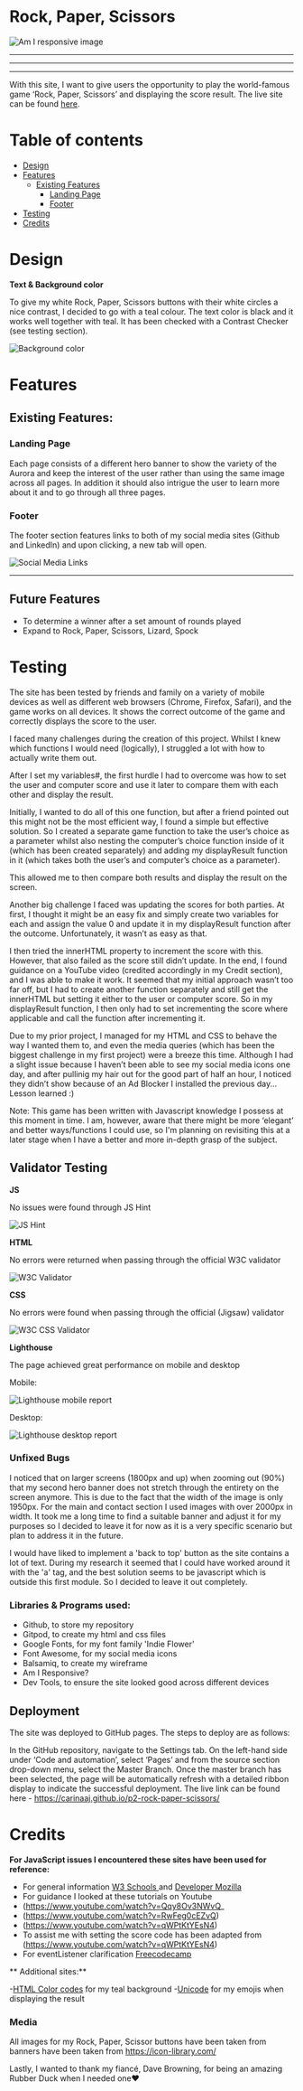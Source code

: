 # Rock, Paper, Scissors

![Am I responsive image](readme-assets/am-i-responsive.jpg)

<hr>
<hr>
<hr>

With this site, I want to give users the opportunity to play the world-famous game ‘Rock, Paper, Scissors’ and displaying the score result. The live site can be found [here](https://carinaaj.github.io/p2-rock-paper-scissors/).

# Table of contents
- [Design](#design)
- [Features](#features)
    - [Existing Features](#existing-features)
        - [Landing Page](#landing-page)
        - [Footer](#footer)
- [Testing](#testing)
- [Credits](#credits)

# Design

**Text & Background color**

To give my white Rock, Paper, Scissors buttons with their white circles a nice contrast, I decided to go with a teal colour. The text color is black and it works well together with teal. It has been checked with a Contrast Checker (see testing section).

![Background color](readme-assets/background-color.jpg)


# Features

## Existing Features:

### Landing Page

Each page consists of a different hero banner to show the variety of the Aurora and keep the interest of the user rather than using the same image across all pages. In addition it should also intrigue the user to learn more about it and to go through all three pages. 


### Footer

The footer section features links to both of my social media sites (Github and LinkedIn) and upon clicking, a new tab will open.

![Social Media Links](readme-assets/social-links.jpg)

---

## Future Features

- To determine a winner after a set amount of rounds played
- Expand to Rock, Paper, Scissors, Lizard, Spock

# Testing

The site has been tested by friends and family on a variety of mobile devices as well as different web browsers (Chrome, Firefox, Safari), and the game works on all devices. It shows the correct outcome of the game and correctly displays the score to the user.

I faced many challenges during the creation of this project. Whilst I knew which functions I would need (logically), I struggled a lot with how to actually write them out. 

After I set my variables#, the first hurdle I had to overcome was how to set the user and computer score and use it later to compare them with each other and display the result.

Initially, I wanted to do all of this one function, but after a friend pointed out this might not be the most efficient way, I found a simple but effective solution. So I created a separate game function to take the user’s choice as a parameter whilst also nesting the computer’s choice function inside of it (which has been created separately) and adding my displayResult function in it (which takes both the user’s and computer’s choice as a parameter). 

This allowed me to then compare both results and display the result on the screen.

Another big challenge I faced was updating the scores for both parties. At first, I thought it might be an easy fix and simply create two variables for each and assign the value 0 and update it in my displayResult function after the outcome. Unfortunately, it wasn’t as easy as that. 

I then tried the innerHTML property to increment the score with this. However, that also failed as the score still didn’t update. In the end, I found guidance on a YouTube video (credited accordingly in my Credit section), and I was able to make it work. It seemed that my initial approach wasn’t too far off, but I had to create another function separately and still get the innerHTML but setting it either to the user or computer score. So in my displayResult function, I then only had to set incrementing the score where applicable and call the function after incrementing it. 

Due to my prior project, I managed for my HTML and CSS to behave the way I wanted them to, and even the media queries (which has been the biggest challenge in my first project) were a breeze this time. Although I had a slight issue because I haven’t been able to see my social media icons one day, and after pullinig my hair out for the good part of half an hour, I noticed they didn’t show because of an Ad Blocker I installed the previous day... Lesson learned :) 

Note: This game has been written with Javascript knowledge I possess at this moment in time. I am, however, aware that there might be more ‘elegant’ and better ways/functions I could use, so I'm planning on revisiting this at a later stage when I have a better and more in-depth grasp of the subject.


## Validator Testing

**JS**

No issues were found through JS Hint

![JS Hint](readme-assets/jshint-validator.jpg)

**HTML**

No errors were returned when passing through the official W3C validator

![W3C Validator](readme-assets/w3c-validator.jpg)

**CSS**

No errors were found when passing through the official (Jigsaw) validator

![W3C CSS Validator](readme-assets/w3c-css-validator.jpg)

**Lighthouse**

The page achieved great performance on mobile and desktop

Mobile:

![Lighthouse mobile report](readme-assets/lighthouse-mobile-report.jpg)

Desktop:

![Lighthouse desktop report](readme-assets/lighthouse-desktop-report.jpg)


### Unfixed Bugs

I noticed that on larger screens (1800px and up) when zooming out (90%) that my second hero banner does not stretch through the entirety on the screen anymore. This is due to the fact that the width of the image is only 1950px. For the main and contact section I used images with over 2000px in width. It took me a long time to find a suitable banner and adjust it for my purposes so I decided to leave it for now as it is a very specific scenario but plan to address it in the future.

I would have liked to implement a 'back to top' button as the site contains a lot of text. During my research it seemed that I could have worked around it with the 'a' tag, and the best solution seems to be javascript which is outside this first module. So I decided to leave it out completely.

### Libraries & Programs used:

- Github, to store my repository
- Gitpod, to create my html and css files
- Google Fonts, for my font family 'Indie Flower'
- Font Awesome, for my social media icons 
- Balsamiq, to create my wireframe
- Am I Responsive?
- Dev Tools, to ensure the site looked good across different devices



## Deployment

The site was deployed to GitHub pages. The steps to deploy are as follows:

In the GitHub repository, navigate to the Settings tab. On the left-hand side under ‘Code and automation’, select ‘Pages’ and from the source section drop-down menu, select the Master Branch. Once the master branch has been selected, the page will be automatically refresh with a detailed ribbon display to indicate the successful deployment.
The live link can be found here - 
https://carinaaj.github.io/p2-rock-paper-scissors/

# Credits


**For JavaScript issues I encountered these sites have been used for reference:**


- For general information [W3 Schools ](https://www.w3schools.com/) and [Developer Mozilla](https://developer.mozilla.org/en-US/)
- For guidance I looked at these tutorials on Youtube
- (https://www.youtube.com/watch?v=Qqy8Ov3NWvQ_
- (https://www.youtube.com/watch?v=RwFeg0cEZvQ)
- (https://www.youtube.com/watch?v=qWPtKtYEsN4)
- To assist me with setting the score code has been adapted from (https://www.youtube.com/watch?v=qWPtKtYEsN4)
- For eventListener clarification [Freecodecamp](https://www.freecodecamp.org/news/javascript-addeventlistener-example-code/)




** Additional sites:**

-[HTML Color codes](https://html-color.codes/css/lightseagreen) for my teal background
-[Unicode](https://unicode.org/emoji/charts/full-emoji-list.html#smileys_&_emotion) for my emojis when displaying the result 


### Media

All images for my Rock, Paper, Scissor buttons have been taken from banners have been taken from https://icon-library.com/

Lastly, I wanted to thank my fiancé, Dave Browning, for being an amazing Rubber Duck when I needed one❤️ 



